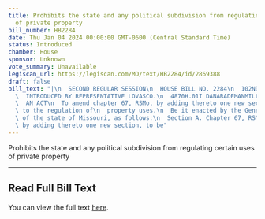 ```yaml
---
title: Prohibits the state and any political subdivision from regulating certain uses
  of private property
bill_number: HB2284
date: Thu Jan 04 2024 00:00:00 GMT-0600 (Central Standard Time)
status: Introduced
chamber: House
sponsor: Unknown
vote_summary: Unavailable
legiscan_url: https://legiscan.com/MO/text/HB2284/id/2869388
draft: false
bill_text: "|\n  SECOND REGULAR SESSION\n  HOUSE BILL NO. 2284\n  102ND GENERAL ASSEMBLY\n\
  \  INTRODUCED BY REPRESENTATIVE LOVASCO.\n  4870H.01I DANARADEMANMILLER,ChiefClerk\n\
  \  AN ACT\n  To amend chapter 67, RSMo, by adding thereto one new section relating\
  \ to the regulation of\n  property uses.\n  Be it enacted by the General Assembly\
  \ of the state of Missouri, as follows:\n  Section A. Chapter 67, RSMo, is amended\
  \ by adding thereto one new section, to be"
---
```

Prohibits the state and any political subdivision from regulating certain uses of private property

---

## Read Full Bill Text

You can view the full text [here](https://legiscan.com/MO/text/HB2284/id/2869388).
